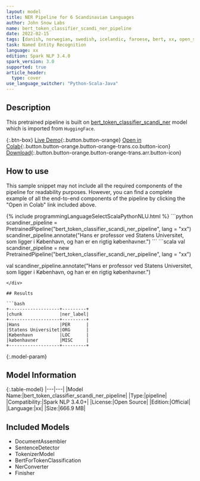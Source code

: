 ```yaml
---
layout: model
title: NER Pipeline for 6 Scandinavian Languages
author: John Snow Labs
name: bert_token_classifier_scandi_ner_pipeline
date: 2022-02-15
tags: [danish, norwegian, swedish, icelandic, faroese, bert, xx, open_source]
task: Named Entity Recognition
language: xx
edition: Spark NLP 3.4.0
spark_version: 3.0
supported: true
article_header:
  type: cover
use_language_switcher: "Python-Scala-Java"
---
```


## Description

This pretrained pipeline is built on [bert_token_classifier_scandi_ner](https://nlp.johnsnowlabs.com/2021/12/09/bert_token_classifier_scandi_ner_xx.html) model which is imported from `HuggingFace`.

{:.btn-box}
[Live Demo](https://demo.johnsnowlabs.com/public/NER_SCANDINAVIAN/){:.button.button-orange}
[Open in Colab](https://colab.research.google.com/github/JohnSnowLabs/spark-nlp-workshop/blob/master/tutorials/streamlit_notebooks/NER.ipynb){:.button.button-orange.button-orange-trans.co.button-icon}
[Download](https://s3.amazonaws.com/auxdata.johnsnowlabs.com/public/models/bert_token_classifier_scandi_ner_pipeline_xx_3.4.0_3.0_1644927539839.zip){:.button.button-orange.button-orange-trans.arr.button-icon}

## How to use

This sample snippet may not include all the required components of the pipeline for readability purposes. However, you can find a complete example of all the end-to-end components of the pipeline by clicking the "Open in Colab" link included above.




<div class="tabs-box" markdown="1">
{% include programmingLanguageSelectScalaPythonNLU.html %}
```python
scandiner_pipeline = PretrainedPipeline("bert_token_classifier_scandi_ner_pipeline", lang = "xx")
scandiner_pipeline.annotate("Hans er professor ved Statens Universitet, som ligger i København, og han er en rigtig københavner.")
```
```scala
val scandiner_pipeline = new PretrainedPipeline("bert_token_classifier_scandi_ner_pipeline", lang = "xx")

val scandiner_pipeline.annotate("Hans er professor ved Statens Universitet, som ligger i København, og han er en rigtig københavner.")
```
</div>

## Results

```bash
+-------------------+---------+
|chunk              |ner_label|
+-------------------+---------+
|Hans               |PER      |
|Statens Universitet|ORG      |
|København          |LOC      |
|københavner        |MISC     |
+-------------------+---------+
```

{:.model-param}
## Model Information

{:.table-model}
|---|---|
|Model Name:|bert_token_classifier_scandi_ner_pipeline|
|Type:|pipeline|
|Compatibility:|Spark NLP 3.4.0+|
|License:|Open Source|
|Edition:|Official|
|Language:|xx|
|Size:|666.9 MB|

## Included Models

- DocumentAssembler
- SentenceDetector
- TokenizerModel
- BertForTokenClassification
- NerConverter
- Finisher